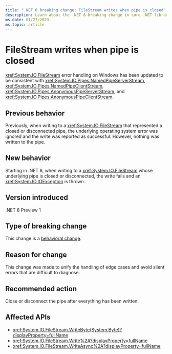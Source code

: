 ```yaml
---
title: ".NET 8 breaking change: FileStream writes when pipe is closed"
description: Learn about the .NET 8 breaking change in core .NET libraries where an exception is thrown if you write to a FileStream whose underlying pipe is closed.
ms.date: 01/27/2023
ms.topic: article
---
```

# FileStream writes when pipe is closed

<xref:System.IO.FileStream> error handling on Windows has been updated to be consistent with <xref:System.IO.Pipes.NamedPipeServerStream>, <xref:System.IO.Pipes.NamedPipeClientStream>, <xref:System.IO.Pipes.AnonymousPipeServerStream>, and <xref:System.IO.Pipes.AnonymousPipeClientStream>.

## Previous behavior

Previously, when writing to a <xref:System.IO.FileStream> that represented a closed or disconnected pipe, the underlying operating system error was ignored and the write was reported as successful. However, nothing was written to the pipe.

## New behavior

Starting in .NET 8, when writing to a <xref:System.IO.FileStream> whose underlying pipe is closed or disconnected, the write fails and an <xref:System.IO.IOException> is thrown.

## Version introduced

.NET 8 Preview 1

## Type of breaking change

This change is a [behavioral change](../../categories.md#behavioral-change).

## Reason for change

This change was made to unify the handling of edge cases and avoid silent errors that are difficult to diagnose.

## Recommended action

Close or disconnect the pipe after everything has been written.

## Affected APIs

- <xref:System.IO.FileStream.WriteByte(System.Byte)?displayProperty=fullName>
- <xref:System.IO.FileStream.Write%2A?displayProperty=fullName>
- <xref:System.IO.FileStream.WriteAsync%2A?displayProperty=fullName>
